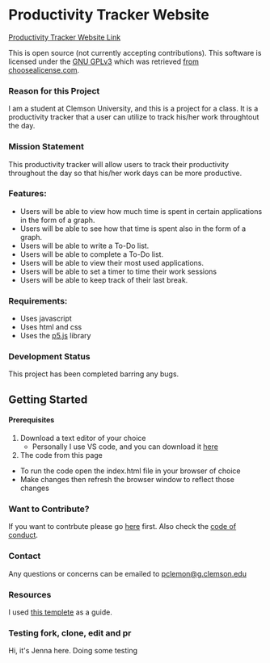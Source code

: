 # Productivity Tracker Website
[Productivity Tracker Website Link](https://pclemon.github.io./)

This is open source (not currently accepting contributions).
This software is licensed under the [GNU GPLv3](LICENSE.md) which was retrieved [from choosealicense.com](https://choosealicense.com/licenses/gpl-3.0/).


### Reason for this Project
I am a student at Clemson University, and this is a project for a class.  It is a productivity tracker that a user can utilize to track his/her work throughtout the day.

### Mission Statement
This productivity tracker will allow users to track their productivity throughout the day so that his/her work days can be more productive.

### Features:
* Users will be able to view how much time is spent in certain applications in the form of a graph.
* Users will be able to see how that time is spent also in the form of a graph.
* Users will be able to write a To-Do list.
* Users will be able to complete a To-Do list.
* Users will be able to view their most used applications.
* Users will be able to set a timer to time their work sessions
* Users will be able to keep track of their last break.

### Requirements:
* Uses javascript
* Uses html and css
* Uses the [p5.js](https://p5js.org/) library

### Development Status
This project has been completed barring any bugs.

## Getting Started
#### Prerequisites
1. Download a text editor of your choice
   * Personally I use VS code, and you can download it [here](https://code.visualstudio.com/download)
2. The code from this page
  * To run the code open the index.html file in your browser of choice
  * Make changes then refresh the browser window to reflect those changes

### Want to Contribute?
If you want to contrbute please go [here](CONTRIBUTING.md) first.
Also check the [code of conduct](CODE_OF_CONDUCT.md).

### Contact
Any questions or concerns can be emailed to pclemon@g.clemson.edu

### Resources
I used [this templete](https://gist.github.com/PurpleBooth/109311bb0361f32d87a2) as a guide.

### Testing fork, clone, edit and pr
Hi, it's Jenna here. Doing some testing